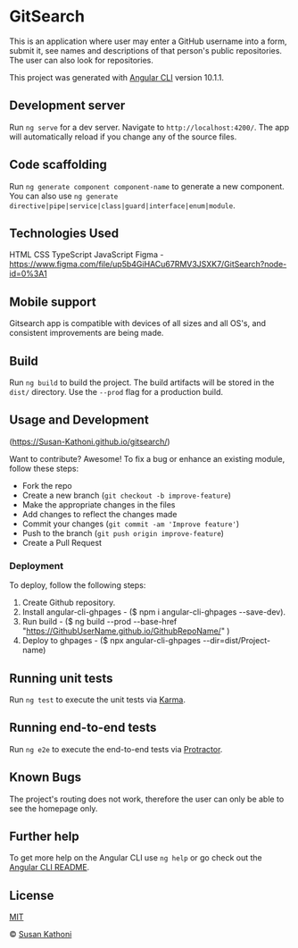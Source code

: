 # GitSearch

This is an application where user may enter a GitHub username into a form, submit it, see names and descriptions of that person's public repositories. The user can also look for repositories.

This project was generated with [Angular CLI](https://github.com/angular/angular-cli) version 10.1.1.

## Development server

Run `ng serve` for a dev server. Navigate to `http://localhost:4200/`. The app will automatically reload if you change any of the source files.

## Code scaffolding

Run `ng generate component component-name` to generate a new component. You can also use `ng generate directive|pipe|service|class|guard|interface|enum|module`.

## Technologies Used

HTML
CSS
TypeScript
JavaScript
Figma - https://www.figma.com/file/up5b4GiHACu67RMV3JSXK7/GitSearch?node-id=0%3A1

## Mobile support

Gitsearch app is compatible with devices of all sizes and all OS's, and consistent improvements are being made.

## Build

Run `ng build` to build the project. The build artifacts will be stored in the `dist/` directory. Use the `--prod` flag for a production build.

## Usage and Development

(https://Susan-Kathoni.github.io/gitsearch/)

Want to contribute? Awesome!
To fix a bug or enhance an existing module, follow these steps:

- Fork the repo
- Create a new branch (`git checkout -b improve-feature`)
- Make the appropriate changes in the files
- Add changes to reflect the changes made
- Commit your changes (`git commit -am 'Improve feature'`)
- Push to the branch (`git push origin improve-feature`)
- Create a Pull Request

### Deployment

To deploy, follow the following steps:

1. Create Github repository.
2. Install angular-cli-ghpages - ($ npm i angular-cli-ghpages --save-dev).
3. Run build - ($ ng build --prod --base-href "https://GithubUserName.github.io/GithubRepoName/" )
4. Deploy to ghpages - ($ npx angular-cli-ghpages --dir=dist/Project-name)

## Running unit tests

Run `ng test` to execute the unit tests via [Karma](https://karma-runner.github.io).

## Running end-to-end tests

Run `ng e2e` to execute the end-to-end tests via [Protractor](http://www.protractortest.org/).

## Known Bugs

The project's routing does not work, therefore the user can only be able to see the homepage only.

## Further help

To get more help on the Angular CLI use `ng help` or go check out the [Angular CLI README](https://github.com/angular/angular-cli/blob/master/README.md).

## License

[MIT](https://github.com/Susan-Kathoni/gitsearch/blob/master/LICENSE.md)

© [Susan Kathoni](https://github.com/Susan-Kathoni)
